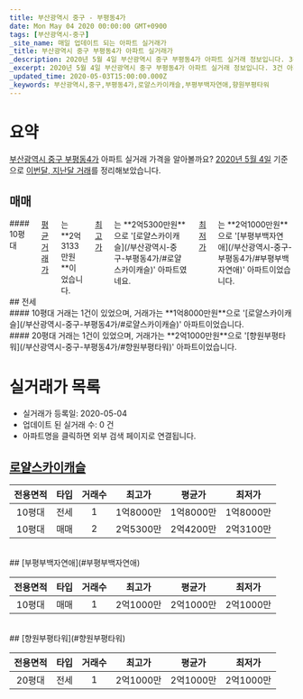 ```yaml
---
title: 부산광역시 중구 - 부평동4가
date: Mon May 04 2020 00:00:00 GMT+0900
tags: [부산광역시-중구]
_site_name: 매일 업데이트 되는 아파트 실거래가
_title: 부산광역시 중구 부평동4가 아파트 실거래가
_description: 2020년 5월 4일 부산광역시 중구 부평동4가 아파트 실거래 정보입니다. 3건 아파트 정보가 있습니다.
_excerpt: 2020년 5월 4일 부산광역시 중구 부평동4가 아파트 실거래 정보입니다. 3건 아파트 정보가 있습니다.
_updated_time: 2020-05-03T15:00:00.000Z
_keywords: 부산광역시,중구,부평동4가,로얄스카이캐슬,부평부백자연애,향원부평타워
---
```





# 요약
<ins>부산광역시 중구 부평동4가</ins> 아파트 실거래 가격을 알아볼까요? <ins>2020년 5월 4일</ins> 기준으로 <ins>이번달, 지난달 거래</ins>를 정리해보았습니다.

## 매매
<div class="container">
<div class="twelve columns" markdown="1">
#### 10평대
<ins>평균 거래가</ins>는 **2억3133만원**이었습니다. <ins>최고가</ins>는 **2억5300만원**으로 '[로얄스카이캐슬](/부산광역시-중구-부평동4가/#로얄스카이캐슬)' 아파트였네요. <ins>최저가</ins>는 **2억1000만원**으로 '[부평부백자연애](/부산광역시-중구-부평동4가/#부평부백자연애)' 아파트이었습니다.
</div>
</div>
## 전세
<div class="container">
<div class="six columns" markdown="1">
#### 10평대
거래는 1건이 있었으며, 거래가는 **1억8000만원**으로 '[로얄스카이캐슬](/부산광역시-중구-부평동4가/#로얄스카이캐슬)' 아파트이었습니다.
</div>
<div class="six columns" markdown="1">
#### 20평대
거래는 1건이 있었으며, 거래가는 **2억1000만원**으로 '[향원부평타워](/부산광역시-중구-부평동4가/#향원부평타워)' 아파트이었습니다.
</div>
</div>



# 실거래가 목록
- 실거래가 등록일: 2020-05-04
- 업데이트 된 실거래 수: 0 건
- 아파트명을 클릭하면 외부 검색 페이지로 연결됩니다.

## [로얄스카이캐슬](#로얄스카이캐슬)

|전용면적|타입|거래수|최고가|평균가|최저가|
|:---:|:---:|:---:|:---:|:---:|:---:|
|10평대|<span class="deal-type-2">전세</span>|1|1억8000만|1억8000만|1억8000만|
|10평대|<span class="deal-type-1">매매</span>|2|2억5300만|2억4200만|2억3100만|

<br/>
## [부평부백자연애](#부평부백자연애)

|전용면적|타입|거래수|최고가|평균가|최저가|
|:---:|:---:|:---:|:---:|:---:|:---:|
|10평대|<span class="deal-type-1">매매</span>|1|2억1000만|2억1000만|2억1000만|

<br/>
## [향원부평타워](#향원부평타워)

|전용면적|타입|거래수|최고가|평균가|최저가|
|:---:|:---:|:---:|:---:|:---:|:---:|
|20평대|<span class="deal-type-2">전세</span>|1|2억1000만|2억1000만|2억1000만|

<br/>



